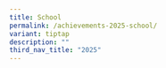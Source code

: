 ```yaml
---
title: School
permalink: /achievements-2025-school/
variant: tiptap
description: ""
third_nav_title: "2025"
---
```

